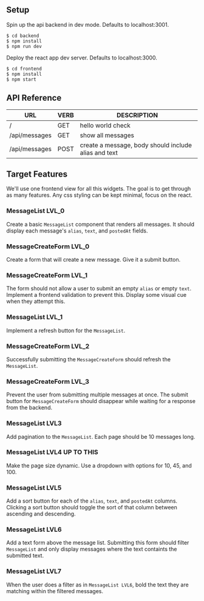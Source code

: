 ## Setup

Spin up the api backend in dev mode. Defaults to localhost:3001.

```
$ cd backend
$ npm install
$ npm run dev
```

Deploy the react app dev server. Defaults to localhost:3000.

```
$ cd frontend
$ npm install
$ npm start
```

## API Reference

| URL           | VERB | DESCRIPTION                                          |
| ------------- | ---- | ---------------------------------------------------- |
| /             | GET  | hello world check                                    |
| /api/messages | GET  | show all messages                                    |
| /api/messages | POST | create a message, body should include alias and text |

## Target Features

We'll use one frontend view for all this widgets. The goal is to get through as many features. Any
css styling can be kept minimal, focus on the react.

### MessageList LVL_0

Create a basic `MessageList` component that renders all messages. It should display each message's
`alias`, `text`, and `postedAt` fields.

### MessageCreateForm LVL_0

Create a form that will create a new message. Give it a submit button.

### MessageCreateForm LVL_1

The form should not allow a user to submit an empty `alias` or empty `text`. Implement a frontend
validation to prevent this. Display some visual cue when they attempt this.

### MessageList LVL_1

Implement a refresh button for the `MessageList`.

### MessageCreateForm LVL_2

Successfully submitting the `MessageCreateForm` should refresh the `MessageList`.

### MessageCreateForm LVL_3

Prevent the user from submitting multiple messages at once. The submit button for
`MessageCreateForm` should disappear while waiting for a response from the backend.

### MessageList LVL3

Add pagination to the `MessageList`. Each page should be 10 messages long.

### MessageList LVL4 UP TO THIS

Make the page size dynamic. Use a dropdown with options for 10, 45, and 100.















### MessageList LVL5

Add a sort button for each of the `alias`, `text`, and `postedAt` columns. Clicking a sort button
should toggle the sort of that column between ascending and descending.

### MessageList LVL6

Add a text form above the message list. Submitting this form should filter `MessageList` and only
display messages where the text containts the submitted text.

### MessageList LVL7

When the user does a filter as in `MessageList LVL6`, bold the text they are matching within the
filtered messages.
